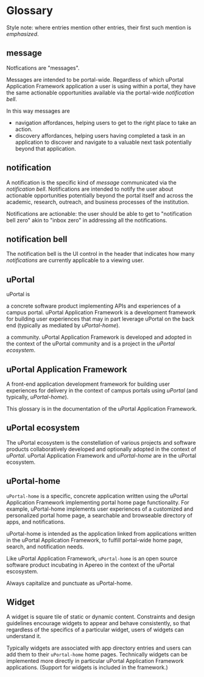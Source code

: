 # Glossary

Style note: where entries mention other entries, their first such mention is
*emphasized*.

## message

Notfications are "messages".

Messages are intended to be portal-wide. Regardless of which uPortal
Application Framework application a user is using within a portal, they have the
same actionable opportunities available via the portal-wide *notification bell*.

In this way messages are

* navigation affordances, helping users to get to the right place to take an
  action.
* discovery affordances, helping users having completed a task in an application
  to discover and navigate to a valuable next task potentially beyond that
  application.

## notification

A notification is the specific kind of *message* communicated via the
*notification bell*. Notifications are intended to notify the user about
actionable opportunities potentially beyond the portal itself and across the
academic, research, outreach, and business processes of the institution.

Notifications are actionable: the user should be able to get to "notification
bell zero" akin to "inbox zero" in addressing all the notifications.

## notification bell

The notification bell is the UI control in the header that indicates how many
*notifications* are currently applicable to a viewing user.

## uPortal

uPortal is

a concrete software product implementing APIs and experiences of a campus
portal. uPortal Application Framework is a development framework for building
user experiences that may in part leverage uPortal on the back end (typically
as mediated by *uPortal-home*).

a community. uPortal Application Framework is developed and adopted in the
context of the uPortal community and is a project in the *uPortal ecosystem*.

## uPortal Application Framework

A front-end application development framework for building user experiences for
delivery in the context of campus portals using *uPortal* (and typically,
*uPortal-home*).

This glossary is in the documentation of the uPortal Application Framework.

## uPortal ecosystem

The uPortal ecosystem is the constellation of various projects and software
products collaboratively developed and optionally adopted in the context of
*uPortal*. uPortal Application Framework and *uPortal-home* are in the uPortal
ecosystem.

## uPortal-home

`uPortal-home` is a specific, concrete application written using the uPortal
Application Framework implementing portal home page functionality.
For example, uPortal-home implements user experiences of a customized and
personalized portal home page, a searchable and browseable directory of apps,
and notifications.

uPortal-home is intended as the application linked from applications written in
the uPortal Application Framework, to fulfill portal-wide home page, search,
and notification needs.

Like uPortal Application Framework, `uPortal-home` is an open source software
product incubating in Apereo in the context of the uPortal escosystem.

Always capitalize and punctuate as uPortal-home.

## Widget

A widget is square tile of static or dynamic content. Constraints and design
guidelines encourage widgets to appear and behave consistently, so that
regardless of the specifics of a particular widget, users of widgets can
understand it.

Typically widgets are associated with app directory entries and users can add
them to their `uPortal-home` home pages. Technically widgets can be implemented
more directly in particular uPortal Application Framework applications. (Support
for widgets is included in the framework.)
